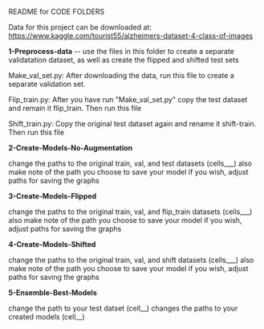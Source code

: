 README for CODE FOLDERS

Data for this project can be downloaded at:
https://www.kaggle.com/tourist55/alzheimers-dataset-4-class-of-images


**1-Preprocess-data** -- use the files in this folder to create a separate validatation dataset, as well as create the flipped and shifted test sets

Make_val_set.py: After downloading the data, run this file to create a separate validation set.

Flip_train.py: After you have run "Make_val_set.py" copy the test dataset and remain it flip_train. Then run this file

Shift_train.py: Copy the original test dataset again and rename it shift-train. Then run this file

**2-Create-Models-No-Augmentation**

change the paths to the original train, val, and test datasets (cells___)
also make note of the path you choose to save your model
if you wish, adjust paths for saving the graphs

**3-Create-Models-Flipped**

change the paths to the original train, val, and flip_train datasets (cells___)
also make note of the path you choose to save your model
if you wish, adjust paths for saving the graphs

**4-Create-Models-Shifted**

change the paths to the original train, val, and shift datasets (cells___)
also make note of the path you choose to save your model
if you wish, adjust paths for saving the graphs

**5-Ensemble-Best-Models**

change the path to your test datset (cell__)
changes the paths to your created models (cell__)
